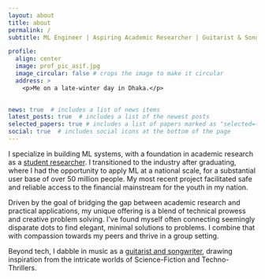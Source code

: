 ```yaml
---
layout: about
title: about
permalink: /
subtitle: ML Engineer | Aspiring Academic Researcher | Guitarist & Songwriter | Loves Science-Fiction and Techno-Thrillers ! 

profile:
  align: center
  image: prof_pic_asif.jpg
  image_circular: false # crops the image to make it circular
  address: >
    <p>Me on a late-winter day in Dhaka.</p>
    

news: true  # includes a list of news items
latest_posts: true  # includes a list of the newest posts
selected_papers: true # includes a list of papers marked as "selected={true}"
social: true  # includes social icons at the bottom of the page
---
```


I specialize in building ML systems, with a foundation in academic research as a [student researcher](/publications/). I transitioned to the industry after graduating, where I had the opportunity to apply ML at a national scale, for a substantial user base of over 50 million people. My most recent project facilitated safe and reliable access to the financial mainstream for the youth in my nation.

Driven by the goal of bridging the gap between academic research and practical applications, my unique offering is a blend of technical prowess and creative problem solving. I've found myself often connecting seemingly disparate dots to find elegant, minimal solutions to problems. I combine that with compassion towards my peers and thrive in a group setting.

Beyond tech, I dabble in music as a [guitarist and songwriter](https://open.spotify.com/artist/3w1P2KGncFzCAVqT3hdmt4), drawing inspiration from the intricate worlds of Science-Fiction and Techno-Thrillers.
  
<!-- I started out exploring AI and ML in an academic setting as a [student researcher](/publications/). Switched to the industry upon graduation with the prospect of applying ML at a national scale for a [world changing](https://fortune.com/ranking/change-the-world/2017/bkash/) company. Since then, I've designed and implemented ML solutions that caters to 50 million+ people. My most recent project enabled the youth of my nation to be connected to the financial mainstream safely and reliably. 

With aspirations toward continuing academic research, my unique offering is a blend of technical prowess and creative passion. I've found myself often connecting seemingly disparate dots to find elegant, minimal solutions to problems. I also try to combine that passion with compassion towards my peers and facilitate my group in achieving its goals. 

Beyond the realm of technology, I express myself as a [guitarist and songwriter](https://open.spotify.com/artist/3w1P2KGncFzCAVqT3hdmt4), often inspired by the intricate worlds of Science-Fiction and Techno-Thrillers.

I specialize in building ML systems, with a foundation in academic research as a [student researcher](/publications/). I transitioned to the industry after graduating, where I had the opportunity to apply ML at a national scale, benefiting a substantial user base of over 50 million people. My recent project facilitated safe and reliable access to the financial mainstream for the youth in my nation.

My passion lies in bridging the gap between academic research and practical applications. I possess a unique blend of technical expertise and creative problem-solving skills, often finding elegant, minimal solutions by connecting seemingly disparate concepts. I believe in fostering a collaborative and compassionate work environment to help my team achieve its goals.

Beyond technology, I express myself through music as a guitarist and songwriter, drawing inspiration from the intricate worlds of Science-Fiction and Techno-Thrillers. -->